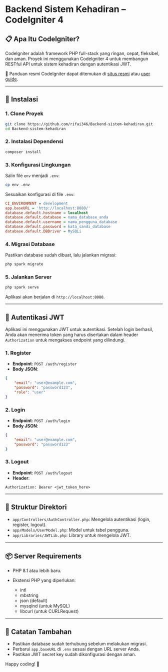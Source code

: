 # Backend Sistem Kehadiran – CodeIgniter 4

## 📋 Apa Itu CodeIgniter?

CodeIgniter adalah framework PHP full-stack yang ringan, cepat, fleksibel, dan aman. Proyek ini menggunakan CodeIgniter 4 untuk membangun RESTful API untuk sistem kehadiran dengan autentikasi JWT.

📖 Panduan resmi CodeIgniter dapat ditemukan di [situs resmi](https://codeigniter.com) atau [user guide](https://codeigniter.com/user_guide/).

---

## 🚀 Instalasi

### 1. Clone Proyek

```bash
git clone https://github.com/rifai346/Backend-sistem-kehadiran.git
cd Backend-sistem-kehadiran
```

### 2. Instalasi Dependensi

```bash
composer install
```

### 3. Konfigurasi Lingkungan

Salin file `env` menjadi `.env`:

```bash
cp env .env
```

Sesuaikan konfigurasi di file `.env`:

```ini
CI_ENVIRONMENT = development
app.baseURL = 'http://localhost:8080/'
database.default.hostname = localhost
database.default.database = nama_database_anda
database.default.username = nama_pengguna_database
database.default.password = kata_sandi_database
database.default.DBDriver = MySQLi
```

### 4. Migrasi Database

Pastikan database sudah dibuat, lalu jalankan migrasi:

```bash
php spark migrate
```

### 5. Jalankan Server

```bash
php spark serve
```

Aplikasi akan berjalan di `http://localhost:8080`.

---

## 🔐 Autentikasi JWT

Aplikasi ini menggunakan JWT untuk autentikasi. Setelah login berhasil, Anda akan menerima token yang harus disertakan dalam header `Authorization` untuk mengakses endpoint yang dilindungi.

### 1. **Register**

* **Endpoint**: `POST /auth/register`
* **Body JSON**:

```json
{
    "email": "user@example.com",
    "password": "password123",
    "role": "user"
}
```

### 2. **Login**

* **Endpoint**: `POST /auth/login`
* **Body JSON**:

```json
{
    "email": "user@example.com",
    "password": "password123"
}
```

### 3. **Logout**

* **Endpoint**: `POST /auth/logout`
* **Header**:

```
Authorization: Bearer <jwt_token_here>
```

---

## 📁 Struktur Direktori

* `app/Controllers/AuthController.php`: Mengelola autentikasi (login, register, logout).
* `app/Models/UserModel.php`: Model untuk tabel pengguna.
* `app/Libraries/JWTLib.php`: Library untuk mengelola JWT.

---

## 📦 Server Requirements

* PHP 8.1 atau lebih baru.
* Ekstensi PHP yang diperlukan:

  * intl
  * mbstring
  * json (default)
  * mysqlnd (untuk MySQL)
  * libcurl (untuk CURLRequest)

---

## 💬 Catatan Tambahan

* Pastikan database sudah terhubung sebelum melakukan migrasi.
* Perbarui `app.baseURL` di `.env` sesuai dengan URL server Anda.
* Pastikan JWT secret key sudah dikonfigurasi dengan aman.

Happy coding! 🚀
